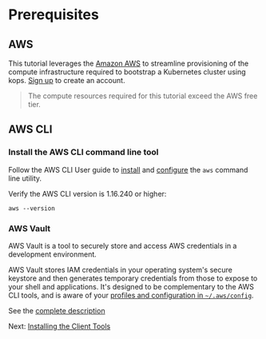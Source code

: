 # Prerequisites

## AWS

This tutorial leverages the [Amazon AWS](https://aws.amazon.com/) to streamline provisioning of the compute infrastructure required to bootstrap a Kubernetes cluster using kops. [Sign up](https://https://aws.amazon.com/) to create an account.

> The compute resources required for this tutorial exceed the AWS free tier.

## AWS CLI

### Install the AWS CLI command line tool

Follow the AWS CLI User guide to [install](https://docs.aws.amazon.com/cli/latest/userguide/cli-chap-install.html)
and [configure](https://docs.aws.amazon.com/cli/latest/userguide/cli-chap-configure.html) the `aws` command line utility.

Verify the AWS CLI version is 1.16.240 or higher:

```
aws --version
```

### AWS Vault

AWS Vault is a tool to securely store and access AWS credentials in a development environment.

AWS Vault stores IAM credentials in your operating system's secure keystore and then generates temporary credentials from those to expose to your shell and applications. 
It's designed to be complementary to the AWS CLI tools, and is aware of your [profiles and configuration in `~/.aws/config`](http://docs.aws.amazon.com/cli/latest/userguide/cli-chap-getting-started.html#cli-config-files).

See the [complete description](https://github.com/99designs/aws-vault)


Next: [Installing the Client Tools](02-client-tools.md)
